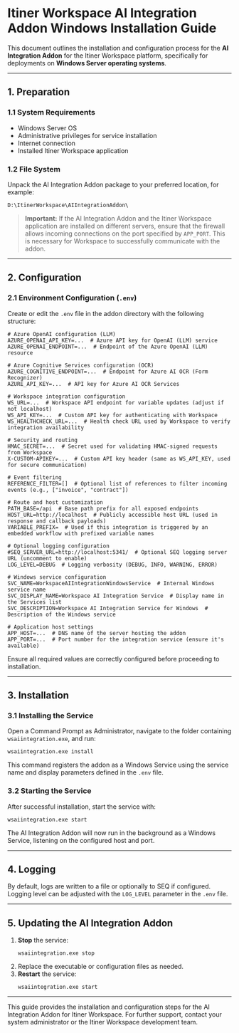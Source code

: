 # Itiner Workspace AI Integration Addon Windows Installation Guide

This document outlines the installation and configuration process for the **AI Integration Addon** for the Itiner Workspace platform, specifically for deployments on **Windows Server operating systems**.

---

## 1. Preparation

### 1.1 System Requirements
- Windows Server OS
- Administrative privileges for service installation
- Internet connection
- Installed Itiner Workspace application

### 1.2 File System
Unpack the AI Integration Addon package to your preferred location, for example:
```
D:\ItinerWorkspace\AIIntegrationAddon\
```

> **Important:** If the AI Integration Addon and the Itiner Workspace application are installed on different servers, ensure that the firewall allows incoming connections on the port specified by `APP_PORT`. This is necessary for Workspace to successfully communicate with the addon.

---

## 2. Configuration

### 2.1 Environment Configuration (`.env`)

Create or edit the `.env` file in the addon directory with the following structure:

```env
# Azure OpenAI configuration (LLM)
AZURE_OPENAI_API_KEY=...  # Azure API key for OpenAI (LLM) service
AZURE_OPENAI_ENDPOINT=...  # Endpoint of the Azure OpenAI (LLM) resource

# Azure Cognitive Services configuration (OCR)
AZURE_COGNITIVE_ENDPOINT=...  # Endpoint for Azure AI OCR (Form Recognizer)
AZURE_API_KEY=...  # API key for Azure AI OCR Services

# Workspace integration configuration
WS_URL=...  # Workspace API endpoint for variable updates (adjust if not localhost)
WS_API_KEY=...  # Custom API key for authenticating with Workspace
WS_HEALTHCHECK_URL=...  # Health check URL used by Workspace to verify integration availability

# Security and routing
HMAC_SECRET=...  # Secret used for validating HMAC-signed requests from Workspace
X-CUSTOM-APIKEY=...  # Custom API key header (same as WS_API_KEY, used for secure communication)

# Event filtering
REFERENCE_FILTER=[]  # Optional list of references to filter incoming events (e.g., ["invoice", "contract"])

# Route and host customization
PATH_BASE=/api  # Base path prefix for all exposed endpoints
HOST_URL=http://localhost  # Publicly accessible host URL (used in response and callback payloads)
VARIABLE_PREFIX=  # Used if this integration is triggered by an embedded workflow with prefixed variable names

# Optional logging configuration
#SEQ_SERVER_URL=http://localhost:5341/  # Optional SEQ logging server URL (uncomment to enable)
LOG_LEVEL=DEBUG  # Logging verbosity (DEBUG, INFO, WARNING, ERROR)

# Windows service configuration
SVC_NAME=WorkspaceAIIntegrationWindowsService  # Internal Windows service name
SVC_DISPLAY_NAME=Workspace AI Integration Service  # Display name in the Services list
SVC_DESCRIPTION=Workspace AI Integration Service for Windows  # Description of the Windows service

# Application host settings
APP_HOST=...  # DNS name of the server hosting the addon
APP_PORT=...  # Port number for the integration service (ensure it's available)
```

Ensure all required values are correctly configured before proceeding to installation.

---

## 3. Installation

### 3.1 Installing the Service

Open a Command Prompt as Administrator, navigate to the folder containing `wsaiintegration.exe`, and run:

```
wsaiintegration.exe install
```

This command registers the addon as a Windows Service using the service name and display parameters defined in the `.env` file.

### 3.2 Starting the Service

After successful installation, start the service with:

```
wsaiintegration.exe start
```

The AI Integration Addon will now run in the background as a Windows Service, listening on the configured host and port.

---

## 4. Logging

By default, logs are written to a file or optionally to SEQ if configured. Logging level can be adjusted with the `LOG_LEVEL` parameter in the `.env` file.

---

## 5. Updating the AI Integration Addon

1. **Stop** the service:
   ```
   wsaiintegration.exe stop
   ```
2. Replace the executable or configuration files as needed.
3. **Restart** the service:
   ```
   wsaiintegration.exe start
   ```

---

This guide provides the installation and configuration steps for the AI Integration Addon for Itiner Workspace. For further support, contact your system administrator or the Itiner Workspace development team.
